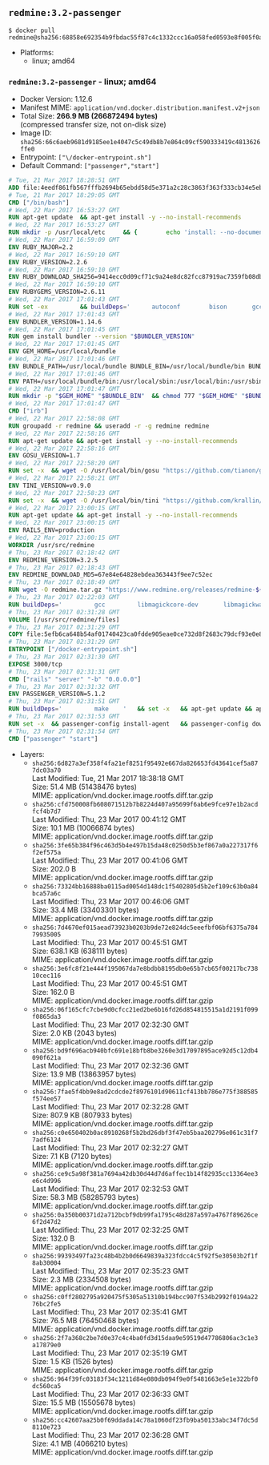 ## `redmine:3.2-passenger`

```console
$ docker pull redmine@sha256:68858e692354b9fbdac55f87c4c1332ccc16a058fed0593e8f005f0a3e0843f8
```

-	Platforms:
	-	linux; amd64

### `redmine:3.2-passenger` - linux; amd64

-	Docker Version: 1.12.6
-	Manifest MIME: `application/vnd.docker.distribution.manifest.v2+json`
-	Total Size: **266.9 MB (266872494 bytes)**  
	(compressed transfer size, not on-disk size)
-	Image ID: `sha256:66c6aeb9681d9185ee1e4047c5c49db8b7e864c09cf590333419c4813626ffe0`
-	Entrypoint: `["\/docker-entrypoint.sh"]`
-	Default Command: `["passenger","start"]`

```dockerfile
# Tue, 21 Mar 2017 18:28:51 GMT
ADD file:4eedf861fb567fffb2694b65ebdd58d5e371a2c28c3863f363f333cb34e5eb7b in / 
# Tue, 21 Mar 2017 18:29:05 GMT
CMD ["/bin/bash"]
# Wed, 22 Mar 2017 16:53:27 GMT
RUN apt-get update 	&& apt-get install -y --no-install-recommends 		bzip2 		ca-certificates 		libffi-dev 		libgdbm3 		libssl-dev 		libyaml-dev 		procps 		zlib1g-dev 	&& rm -rf /var/lib/apt/lists/*
# Wed, 22 Mar 2017 16:53:27 GMT
RUN mkdir -p /usr/local/etc 	&& { 		echo 'install: --no-document'; 		echo 'update: --no-document'; 	} >> /usr/local/etc/gemrc
# Wed, 22 Mar 2017 16:59:09 GMT
ENV RUBY_MAJOR=2.2
# Wed, 22 Mar 2017 16:59:10 GMT
ENV RUBY_VERSION=2.2.6
# Wed, 22 Mar 2017 16:59:10 GMT
ENV RUBY_DOWNLOAD_SHA256=9414ecc0d09cf71c9a24e8dc82fcc87919ac7359fb08db2791d6c32bfd157339
# Wed, 22 Mar 2017 16:59:10 GMT
ENV RUBYGEMS_VERSION=2.6.11
# Wed, 22 Mar 2017 17:01:43 GMT
RUN set -ex 		&& buildDeps=' 		autoconf 		bison 		gcc 		libbz2-dev 		libgdbm-dev 		libglib2.0-dev 		libncurses-dev 		libreadline-dev 		libxml2-dev 		libxslt-dev 		make 		ruby 		wget 		xz-utils 	' 	&& apt-get update 	&& apt-get install -y --no-install-recommends $buildDeps 	&& rm -rf /var/lib/apt/lists/* 		&& wget -O ruby.tar.xz "https://cache.ruby-lang.org/pub/ruby/${RUBY_MAJOR%-rc}/ruby-$RUBY_VERSION.tar.xz" 	&& echo "$RUBY_DOWNLOAD_SHA256 *ruby.tar.xz" | sha256sum -c - 		&& mkdir -p /usr/src/ruby 	&& tar -xJf ruby.tar.xz -C /usr/src/ruby --strip-components=1 	&& rm ruby.tar.xz 		&& cd /usr/src/ruby 		&& { 		echo '#define ENABLE_PATH_CHECK 0'; 		echo; 		cat file.c; 	} > file.c.new 	&& mv file.c.new file.c 		&& autoconf 	&& ./configure --disable-install-doc --enable-shared 	&& make -j"$(nproc)" 	&& make install 		&& apt-get purge -y --auto-remove $buildDeps 	&& cd / 	&& rm -r /usr/src/ruby 		&& gem update --system "$RUBYGEMS_VERSION"
# Wed, 22 Mar 2017 17:01:43 GMT
ENV BUNDLER_VERSION=1.14.6
# Wed, 22 Mar 2017 17:01:45 GMT
RUN gem install bundler --version "$BUNDLER_VERSION"
# Wed, 22 Mar 2017 17:01:45 GMT
ENV GEM_HOME=/usr/local/bundle
# Wed, 22 Mar 2017 17:01:46 GMT
ENV BUNDLE_PATH=/usr/local/bundle BUNDLE_BIN=/usr/local/bundle/bin BUNDLE_SILENCE_ROOT_WARNING=1 BUNDLE_APP_CONFIG=/usr/local/bundle
# Wed, 22 Mar 2017 17:01:46 GMT
ENV PATH=/usr/local/bundle/bin:/usr/local/sbin:/usr/local/bin:/usr/sbin:/usr/bin:/sbin:/bin
# Wed, 22 Mar 2017 17:01:47 GMT
RUN mkdir -p "$GEM_HOME" "$BUNDLE_BIN" 	&& chmod 777 "$GEM_HOME" "$BUNDLE_BIN"
# Wed, 22 Mar 2017 17:01:47 GMT
CMD ["irb"]
# Wed, 22 Mar 2017 22:58:08 GMT
RUN groupadd -r redmine && useradd -r -g redmine redmine
# Wed, 22 Mar 2017 22:58:16 GMT
RUN apt-get update && apt-get install -y --no-install-recommends 		ca-certificates 		wget 	&& rm -rf /var/lib/apt/lists/*
# Wed, 22 Mar 2017 22:58:16 GMT
ENV GOSU_VERSION=1.7
# Wed, 22 Mar 2017 22:58:20 GMT
RUN set -x 	&& wget -O /usr/local/bin/gosu "https://github.com/tianon/gosu/releases/download/$GOSU_VERSION/gosu-$(dpkg --print-architecture)" 	&& wget -O /usr/local/bin/gosu.asc "https://github.com/tianon/gosu/releases/download/$GOSU_VERSION/gosu-$(dpkg --print-architecture).asc" 	&& export GNUPGHOME="$(mktemp -d)" 	&& gpg --keyserver ha.pool.sks-keyservers.net --recv-keys B42F6819007F00F88E364FD4036A9C25BF357DD4 	&& gpg --batch --verify /usr/local/bin/gosu.asc /usr/local/bin/gosu 	&& rm -r "$GNUPGHOME" /usr/local/bin/gosu.asc 	&& chmod +x /usr/local/bin/gosu 	&& gosu nobody true
# Wed, 22 Mar 2017 22:58:21 GMT
ENV TINI_VERSION=v0.9.0
# Wed, 22 Mar 2017 22:58:23 GMT
RUN set -x 	&& wget -O /usr/local/bin/tini "https://github.com/krallin/tini/releases/download/$TINI_VERSION/tini" 	&& wget -O /usr/local/bin/tini.asc "https://github.com/krallin/tini/releases/download/$TINI_VERSION/tini.asc" 	&& export GNUPGHOME="$(mktemp -d)" 	&& gpg --keyserver ha.pool.sks-keyservers.net --recv-keys 6380DC428747F6C393FEACA59A84159D7001A4E5 	&& gpg --batch --verify /usr/local/bin/tini.asc /usr/local/bin/tini 	&& rm -r "$GNUPGHOME" /usr/local/bin/tini.asc 	&& chmod +x /usr/local/bin/tini 	&& tini -h
# Wed, 22 Mar 2017 23:00:15 GMT
RUN apt-get update && apt-get install -y --no-install-recommends 		imagemagick 		libmysqlclient18 		libpq5 		libsqlite3-0 				bzr 		git 		mercurial 		openssh-client 		subversion 	&& rm -rf /var/lib/apt/lists/*
# Wed, 22 Mar 2017 23:00:15 GMT
ENV RAILS_ENV=production
# Wed, 22 Mar 2017 23:00:15 GMT
WORKDIR /usr/src/redmine
# Thu, 23 Mar 2017 02:18:42 GMT
ENV REDMINE_VERSION=3.2.5
# Thu, 23 Mar 2017 02:18:43 GMT
ENV REDMINE_DOWNLOAD_MD5=67e84e64828ebdea363443f9ee7c52ec
# Thu, 23 Mar 2017 02:18:49 GMT
RUN wget -O redmine.tar.gz "https://www.redmine.org/releases/redmine-${REDMINE_VERSION}.tar.gz" 	&& echo "$REDMINE_DOWNLOAD_MD5 redmine.tar.gz" | md5sum -c - 	&& tar -xvf redmine.tar.gz --strip-components=1 	&& rm redmine.tar.gz files/delete.me log/delete.me 	&& mkdir -p tmp/pdf public/plugin_assets 	&& chown -R redmine:redmine ./
# Thu, 23 Mar 2017 02:22:03 GMT
RUN buildDeps=' 		gcc 		libmagickcore-dev 		libmagickwand-dev 		libmysqlclient-dev 		libpq-dev 		libsqlite3-dev 		make 		patch 	' 	&& set -ex 	&& apt-get update && apt-get install -y $buildDeps --no-install-recommends 	&& rm -rf /var/lib/apt/lists/* 	&& bundle install --without development test 	&& for adapter in mysql2 postgresql sqlite3; do 		echo "$RAILS_ENV:" > ./config/database.yml; 		echo "  adapter: $adapter" >> ./config/database.yml; 		bundle install --without development test; 	done 	&& rm ./config/database.yml 	&& apt-get purge -y --auto-remove $buildDeps
# Thu, 23 Mar 2017 02:31:28 GMT
VOLUME [/usr/src/redmine/files]
# Thu, 23 Mar 2017 02:31:29 GMT
COPY file:5efb6ca648b54af01740423ca0fdde905eae0ce732d8f2683c79dcf93e0e86c5 in / 
# Thu, 23 Mar 2017 02:31:29 GMT
ENTRYPOINT ["/docker-entrypoint.sh"]
# Thu, 23 Mar 2017 02:31:30 GMT
EXPOSE 3000/tcp
# Thu, 23 Mar 2017 02:31:31 GMT
CMD ["rails" "server" "-b" "0.0.0.0"]
# Thu, 23 Mar 2017 02:31:32 GMT
ENV PASSENGER_VERSION=5.1.2
# Thu, 23 Mar 2017 02:31:51 GMT
RUN buildDeps=' 		make 	' 	&& set -x 	&& apt-get update && apt-get install -y --no-install-recommends $buildDeps && rm -rf /var/lib/apt/lists/* 	&& gem install passenger --version "$PASSENGER_VERSION" 	&& apt-get purge -y --auto-remove $buildDeps
# Thu, 23 Mar 2017 02:31:53 GMT
RUN set -x 	&& passenger-config install-agent 	&& passenger-config download-nginx-engine
# Thu, 23 Mar 2017 02:31:54 GMT
CMD ["passenger" "start"]
```

-	Layers:
	-	`sha256:6d827a3ef358f4fa21ef8251f95492e667da826653fd43641cef5a877dc03a70`  
		Last Modified: Tue, 21 Mar 2017 18:38:18 GMT  
		Size: 51.4 MB (51438476 bytes)  
		MIME: application/vnd.docker.image.rootfs.diff.tar.gzip
	-	`sha256:cfd750008fb608071512b7b8224d407a95699f6ab6e9fce97e1b2acdfcf4b7d7`  
		Last Modified: Thu, 23 Mar 2017 00:41:12 GMT  
		Size: 10.1 MB (10066874 bytes)  
		MIME: application/vnd.docker.image.rootfs.diff.tar.gzip
	-	`sha256:3fe65b384f96c463d5b4e497b15da48c0250d5b3ef867a0a227317f6f2ef575a`  
		Last Modified: Thu, 23 Mar 2017 00:41:06 GMT  
		Size: 202.0 B  
		MIME: application/vnd.docker.image.rootfs.diff.tar.gzip
	-	`sha256:73324bb16888ba0115ad0054d148dc1f5402805d5b2ef109c63b0a84bca57a6c`  
		Last Modified: Thu, 23 Mar 2017 00:46:06 GMT  
		Size: 33.4 MB (33403301 bytes)  
		MIME: application/vnd.docker.image.rootfs.diff.tar.gzip
	-	`sha256:7d4670ef015aead73923b0203b9de72e824dc5eeefbf06bf6375a78479935005`  
		Last Modified: Thu, 23 Mar 2017 00:45:51 GMT  
		Size: 638.1 KB (638111 bytes)  
		MIME: application/vnd.docker.image.rootfs.diff.tar.gzip
	-	`sha256:3e6fc8f21e444f195067da7e8bdbb8195db0e65b7cb65f00217bc73810cec116`  
		Last Modified: Thu, 23 Mar 2017 00:45:51 GMT  
		Size: 162.0 B  
		MIME: application/vnd.docker.image.rootfs.diff.tar.gzip
	-	`sha256:06f165cfc7cbe9d0cfcc21ed2be6b16fd26d854815515a1d2191f099f0865da3`  
		Last Modified: Thu, 23 Mar 2017 02:32:30 GMT  
		Size: 2.0 KB (2043 bytes)  
		MIME: application/vnd.docker.image.rootfs.diff.tar.gzip
	-	`sha256:bd9f696acb940bfc691e18bfb8be3260e3d17097895ace92d5c12db4090f621a`  
		Last Modified: Thu, 23 Mar 2017 02:32:36 GMT  
		Size: 13.9 MB (13863957 bytes)  
		MIME: application/vnd.docker.image.rootfs.diff.tar.gzip
	-	`sha256:7fae5f4bb9e8ad2cdcde2f8976101d90611cf413bb786e775f388585f574ee57`  
		Last Modified: Thu, 23 Mar 2017 02:32:28 GMT  
		Size: 807.9 KB (807933 bytes)  
		MIME: application/vnd.docker.image.rootfs.diff.tar.gzip
	-	`sha256:c0e650402b0ac8910268f5b2bd26dbf3f47eb5baa202796e061c31f77adf6124`  
		Last Modified: Thu, 23 Mar 2017 02:32:27 GMT  
		Size: 7.1 KB (7120 bytes)  
		MIME: application/vnd.docker.image.rootfs.diff.tar.gzip
	-	`sha256:ce9c5a98f381a7694a42db30d44d7d6affec1b14f82935cc13364ee3e6c4d996`  
		Last Modified: Thu, 23 Mar 2017 02:32:53 GMT  
		Size: 58.3 MB (58285793 bytes)  
		MIME: application/vnd.docker.image.rootfs.diff.tar.gzip
	-	`sha256:0a350b00371d2a712bcbf9db99fa1795c48d287a597a4767f89626ce6f2d47d2`  
		Last Modified: Thu, 23 Mar 2017 02:32:25 GMT  
		Size: 132.0 B  
		MIME: application/vnd.docker.image.rootfs.diff.tar.gzip
	-	`sha256:99393497fa23c48b4b2b0d6649839a323fdcc4c5f92f5e30503b2f1f8ab30004`  
		Last Modified: Thu, 23 Mar 2017 02:35:23 GMT  
		Size: 2.3 MB (2334508 bytes)  
		MIME: application/vnd.docker.image.rootfs.diff.tar.gzip
	-	`sha256:c0ff2802795a920475f5305a51310b194bcc907f534b2992f0194a2276bc2fe5`  
		Last Modified: Thu, 23 Mar 2017 02:35:41 GMT  
		Size: 76.5 MB (76450468 bytes)  
		MIME: application/vnd.docker.image.rootfs.diff.tar.gzip
	-	`sha256:2f7a368c2be7d0e37c4c4ba0fd3d15daa9e59519d47786806ac3c1e3a17879e0`  
		Last Modified: Thu, 23 Mar 2017 02:35:19 GMT  
		Size: 1.5 KB (1526 bytes)  
		MIME: application/vnd.docker.image.rootfs.diff.tar.gzip
	-	`sha256:964f39fc03183f34c1211d84e080db094f9e0f5481663e5e1e322bf0dc560ca5`  
		Last Modified: Thu, 23 Mar 2017 02:36:33 GMT  
		Size: 15.5 MB (15505678 bytes)  
		MIME: application/vnd.docker.image.rootfs.diff.tar.gzip
	-	`sha256:cc42607aa25b0f69ddada14c78a1060df23fb9ba50133abc34f7dc5d8110e723`  
		Last Modified: Thu, 23 Mar 2017 02:36:28 GMT  
		Size: 4.1 MB (4066210 bytes)  
		MIME: application/vnd.docker.image.rootfs.diff.tar.gzip
